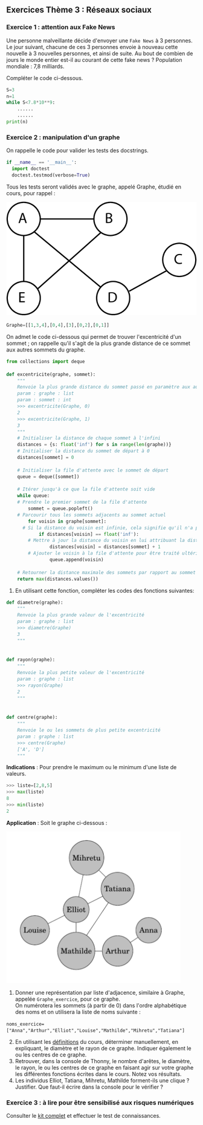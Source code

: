 ## Exercices Thème 3 : Réseaux sociaux


### Exercice 1 : attention aux Fake News

Une personne malveillante décide d'envoyer une `Fake News` à 3 personnes. Le jour suivant, chacune de ces 3 personnes envoie à nouveau cette nouvelle à 3 nouvelles personnes, et ainsi de suite. Au bout de combien de jours le monde entier est-il au courant de cette fake news ?
Population mondiale : 7,8 milliards.

Compléter le code ci-dessous.

```Python
S=3
n=1
while S<7.8*10**9:
    ......
    ......
print(n)
```


### Exercice 2 : manipulation d'un graphe

On rappelle le code pour valider les tests des docstrings.

```Python
if __name__ == '__main__':
  import doctest
  doctest.testmod(verbose=True)
```

Tous les tests seront validés avec le graphe, appelé Graphe, étudié en cours, pour rappel : 

<img src="Assets/graphe_relations.png">

```Python
Graphe=[[1,3,4],[0,4],[3],[0,2],[0,1]]
```

On admet le code ci-dessous qui permet de trouver l'excentricité d'un sommet ; on rappelle qu'il s'agit de la plus grande distance de ce sommet aux autres sommets du graphe.

```Python
from collections import deque

def excentricite(graphe, sommet):
    """
    Renvoie la plus grande distance du sommet passé en paramètre aux autres sommets de graphe
    param : graphe : list
    param : sommet : int
    >>> excentricite(Graphe, 0)
    2
    >>> excentricite(Graphe, 1)
    3
    """
    # Initialiser la distance de chaque sommet à l'infini
    distances = {s: float('inf') for s in range(len(graphe))}
    # Initialiser la distance du sommet de départ à 0
    distances[sommet] = 0

    # Initialiser la file d'attente avec le sommet de départ
    queue = deque([sommet])

    # Itérer jusqu'à ce que la file d'attente soit vide
    while queue:
    # Prendre le premier sommet de la file d'attente
        sommet = queue.popleft()
    # Parcourir tous les sommets adjacents au sommet actuel
        for voisin in graphe[sommet]:
      # Si la distance du voisin est infinie, cela signifie qu'il n'a pas encore été visité
            if distances[voisin] == float('inf'):
        # Mettre à jour la distance du voisin en lui attribuant la distance du sommet actuel + 1
                distances[voisin] = distances[sommet] + 1
        # Ajouter le voisin à la file d'attente pour être traité ultérieurement
                queue.append(voisin)

    # Retourner la distance maximale des sommets par rapport au sommet de départ
    return max(distances.values())
```

1. En utilisant cette fonction, compléter les codes des fonctions suivantes:

```Python
def diametre(graphe):
    """
    Renvoie la plus grande valeur de l'excentricité
    param : graphe : list
    >>> diametre(Graphe)
    3
    """
    

def rayon(graphe):
    """
    Renvoie la plus petite valeur de l'excentricité
    param : graphe : list
    >>> rayon(Graphe)
    2
    """


def centre(graphe):
    """
    Renvoie le ou les sommets de plus petite excentricité
    param : graphe : list
    >>> centre(Graphe)
    ['A', 'D']
    """
```

**Indications** : Pour prendre le maximum ou le minimum d'une liste de valeurs.

```Python
>>> liste=[2,8,5]
>>> max(liste)
8
>>> min(liste)
2
```

**Application** : Soit le graphe ci-dessous :

<img height="400px" src="Assets/graphe_relations2.png">

1. Donner une représentation par liste d'adjacence, similaire à Graphe, appelée `Graphe_exercice`, pour ce graphe.  
On numérotera les sommets (à partir de 0) dans l'ordre alphabétique des noms et on utilisera la liste de noms suivante :

`noms_exercice=["Anna","Arthur","Elliot","Louise","Mathilde","Mihretu","Tatiana"]`

2. En utilisant les [définitions](https://github.com/VLesieux/SNT/blob/master/Th%C3%A8me%203_Les%20r%C3%A9seaux%20sociaux/Cours_Les%20r%C3%A9seaux%20sociaux.md) du cours, déterminer manuellement, en expliquant, le diamètre et le rayon de ce graphe. Indiquer également le ou les centres de ce graphe.
4. Retrouver, dans la console de Thonny, le nombre d'arêtes, le diamètre, le rayon, le ou les centres de ce graphe en faisant agir sur votre graphe les différentes fonctions écrites dans le cours. Notez vos résultats.
5. Les individus Elliot, Tatiana, Mihretu, Mathilde forment-ils une clique ? Justifier. Que faut-il écrire dans la console pour le vérifier ?

### Exercice 3 : à lire pour être sensibilisé aux risques numériques

Consulter le [kit complet](Assets/kit_complet_de_sensibilisation.pdf) et effectuer le test de connaissances.
